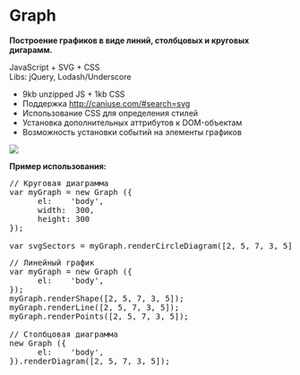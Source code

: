 Graph
===========
<b>Построение графиков в виде линий, столбцовых и круговых дигарамм.</b>


JavaScript + SVG + CSS<br />
Libs: jQuery, Lodash/Underscore

* 9kb unzipped JS + 1kb CSS
* Поддержка http://caniuse.com/#search=svg
* Использование CSS для определения стилей
* Установка дополнительных аттрибутов к DOM-объектам
* Возможность установки событий на элементы графиков

<img src="http://cs314117.vk.me/v314117782/231/mX4M_HC5jPY.jpg" />

<b>Пример использования:</b>
<pre>
// Круговая диаграмма
var myGraph = new Graph ({
      el:    'body',
      width:  300,
      height: 300
});

var svgSectors = myGraph.renderCircleDiagram([2, 5, 7, 3, 5]);
</pre>


<pre>
// Линейный график
var myGraph = new Graph ({
      el:    'body',
});
myGraph.renderShape([2, 5, 7, 3, 5]);
myGraph.renderLine([2, 5, 7, 3, 5]);
myGraph.renderPoints([2, 5, 7, 3, 5]);

// Столбцовая диаграмма
new Graph ({
      el:    'body',
}).renderDiagram([2, 5, 7, 3, 5]);
</pre>


